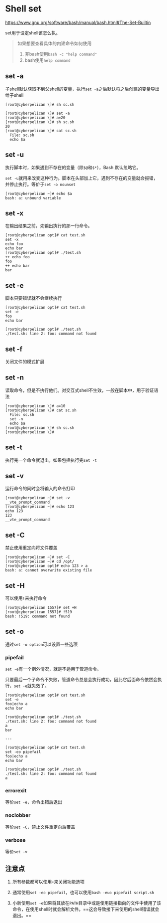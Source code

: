 # Shell set

https://www.gnu.org/software/bash/manual/bash.html#The-Set-Builtin

set用于设定shell该怎么执。

> 如果想要查看具体的内建命令如何使用
>
> 1. 非bash使用`bash -c "help command"`
>2. bash使用`help command`

## set -a

子shell默认获取不到父shell的变量，执行`set -a`之后默认将之后创建的变量导出给子shell

```
[root@cyberpelican \]# sh sc.sh 

[root@cyberpelican \]# set -a
[root@cyberpelican \]# a=20
[root@cyberpelican \]# sh sc.sh 
20
[root@cyberpelican \]# cat sc.sh 
  File: sc.sh
  echo $a
```

## set -u

执行脚本时，如果遇到不存在的变量（除`$@`和`$*`），Bash 默认忽略它。

`set -u`就用来改变这种行为。脚本在头部加上它，遇到不存在的变量就会报错，并停止执行。等价于`set -o nounset`

```
[root@cyberpelican ~]# echo $a
bash: a: unbound variable
```

## set -x

在输出结果之前，先输出执行的那一行命令。

```
[root@cyberpelican opt]# cat test.sh 
set -x
echo foo
echo bar
[root@cyberpelican opt]# ./test.sh 
++ echo foo
foo
++ echo bar
bar
```

## set -e

脚本只要错误就不会继续执行

```
[root@cyberpelican opt]# cat test.sh 
set -e
foo
echo bar

[root@cyberpelican opt]# ./test.sh 
./test.sh: line 2: foo: command not found
```

## set -f

关闭文件的模式扩展

## set -n

读取命令，但是不执行他们。对交互式shell不生效，一般在脚本中，用于验证语法

```
[root@cyberpelican \]# a=10
[root@cyberpelican \]# cat sc.sh 
  File: sc.sh
  set -n
  echo $a
[root@cyberpelican \]# sh sc.sh 
[root@cyberpelican \]# 
```

## set -t

执行完一个命令就退出，如果包括执行完`set -t`

## set -v

运行命令的同时会将输入的命令打印

```
[root@cyberpelican ~]# set -v
__vte_prompt_command
[root@cyberpelican ~]# echo 123
echo 123
123
__vte_prompt_command
```

## set -C

禁止使用重定向将文件覆盖

```
[root@cyberpelican ~]# set -C
[root@cyberpelican ~]# cd /opt/
[root@cyberpelican opt]# echo 123 > a
bash: a: cannot overwrite existing file
```

## set -H

可以使用`!`来执行命令

```
[root@cyberpelican 1557]# set +H
[root@cyberpelican 1557]# !519
bash: !519: command not found
```

## set -o 

通过`set -o option`可以设置一些选项

### pipefail

`set -e`有一个例外情况，就是不适用于管道命令。

只要最后一个子命令不失败，管道命令总是会执行成功，因此它后面命令依然会执行，`set -e`就失效了。

```
[root@cyberpelican opt]# cat test.sh 
set -e
foo|echo a
echo bar

[root@cyberpelican opt]# ./test.sh 
./test.sh: line 2: foo: command not found
a
bar

---

[root@cyberpelican opt]# cat test.sh 
set -eo pipefail
foo|echo a
echo bar

[root@cyberpelican opt]# ./test.sh 
./test.sh: line 2: foo: command not found
a
```

### errorexit

等价`set -e`，命令出错后退出

### noclobber

等价`set -C`，禁止文件重定向后覆盖

### verbose

等价`set -v`

## 注意点

1. 所有参数都可以使用`+`来关闭功能选项

2. 通常使用`set -eo pipefail`，也可以使用`bash -euo pipefail script.sh`
3. 小新使用`set -e`如果将其放在`PATH`目录中或是使用链接指向的文件中使用了该命令，在使用shell时就会解析文件。==这会导致接下来使用的shell错误就会退出。==


